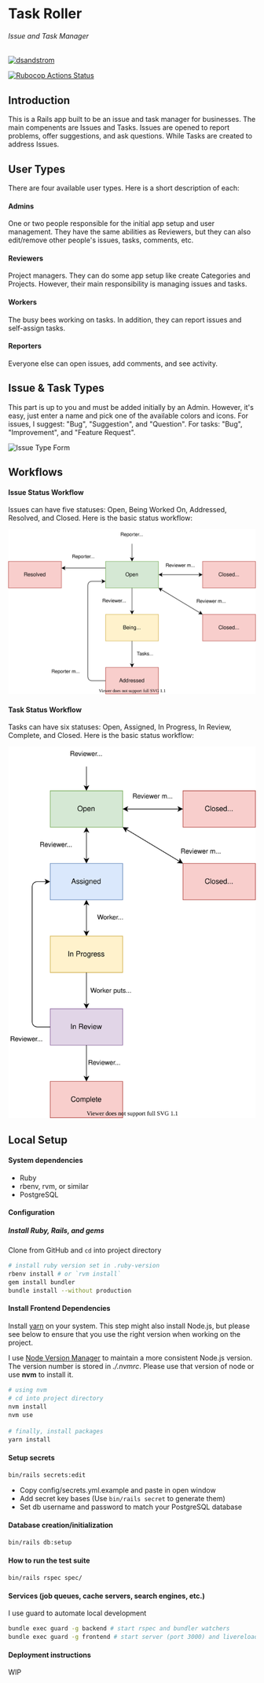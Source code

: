 # Task Roller
###### Issue and Task Manager

[![dsandstrom](https://circleci.com/gh/dsandstrom/task_roller.svg?style=svg)](https://circleci.com/gh/dsandstrom/task_roller)

[![Rubocop Actions Status](https://github.com/dsandstrom/task_roller/workflows/Rubocop/badge.svg)](https://github.com/dsandstrom/task_roller/actions?query=workflow%3ARubocop)

## Introduction
This is a Rails app built to be an issue and task manager for businesses. The
main compenents are Issues and Tasks. Issues are opened to report problems,
offer suggestions, and ask questions. While Tasks are created to address Issues.

## User Types
There are four available user types. Here is a short description of each:

#### Admins
One or two people responsible for the initial app setup and user management.
They have the same abilities as Reviewers, but they can also edit/remove other
people's issues, tasks, comments, etc.

#### Reviewers
Project managers. They can do some app setup like create Categories and
Projects. However, their main responsibility is managing issues and tasks.

#### Workers
The busy bees working on tasks. In addition, they can report issues and
self-assign tasks.

#### Reporters
Everyone else can open issues, add comments, and see activity.

## Issue & Task Types
This part is up to you and must be added initially by an Admin.  However,
it's easy, just enter a name and pick one of the available colors and icons.
For issues, I suggest: "Bug", "Suggestion", and "Question". For tasks: "Bug",
"Improvement", and "Feature Request".

![Issue Type Form](https://user-images.githubusercontent.com/1400414/98871055-23558b80-2429-11eb-86b3-8ab7c61f5364.png)

## Workflows

#### Issue Status Workflow
Issues can have five statuses: Open, Being Worked On, Addressed, Resolved, and
Closed. Here is the basic status workflow:

![Issue Workflow](./readme_svgs/issue-workflow.svg)

#### Task Status Workflow
Tasks can have six statuses: Open, Assigned, In Progress, In Review, Complete,
and Closed. Here is the basic status workflow:

![Task Workflow](./readme_svgs/task-workflow.svg)

## Local Setup

#### System dependencies
* Ruby
* rbenv, rvm, or similar
* PostgreSQL

#### Configuration

##### Install Ruby, Rails, and gems

Clone from GitHub and `cd` into project directory

```sh
# install ruby version set in .ruby-version
rbenv install # or `rvm install`
gem install bundler
bundle install --without production
```

#### Install Frontend Dependencies
Install [yarn](https://github.com/yarnpkg/yarn) on your system. This step might
also install Node.js, but please see below to ensure that you use the right
version when working on the project.

I use [Node Version Manager](https://github.com/nvm-sh/nvm) to maintain a more
consistent Node.js version. The version number is stored in *./.nvmrc*. Please
use that version of node or use **nvm** to install it.

```sh
# using nvm
# cd into project directory
nvm install
nvm use

# finally, install packages
yarn install
```

#### Setup secrets

```sh
bin/rails secrets:edit
```

* Copy config/secrets.yml.example and paste in open window
* Add secret key bases (Use `bin/rails secret` to generate them)
* Set db username and password to match your PostgreSQL database

#### Database creation/initialization

```sh
bin/rails db:setup
```

#### How to run the test suite

```sh
bin/rails rspec spec/
```

#### Services (job queues, cache servers, search engines, etc.)

I use guard to automate local development
```sh
bundle exec guard -g backend # start rspec and bundler watchers
bundle exec guard -g frontend # start server (port 3000) and livereload watcher
```

#### Deployment instructions

WIP
